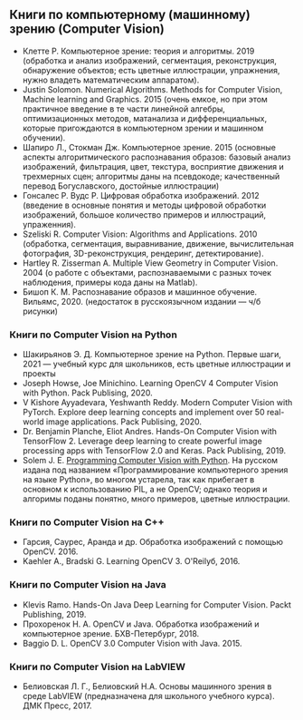 ## Книги по компьютерному (машинному) зрению (Computer Vision)
- Клетте Р. Компьютерное зрение: теория и алгоритмы. 2019 (обработка и анализ изображений, сегментация, реконструкция, обнаружение объектов; есть цветные иллюстрации, упражнения, нужно владеть математическим аппаратом).
- Justin Solomon. Numerical Algorithms. Methods for Computer Vision, Machine learning and Graphics. 2015 (очень емкое, но при этом практичное введение в те части линейной алгебры, оптимизационных методов, матанализа и дифференциальных, которые пригождаются в компьютерном зрении и машинном обучении).
- Шапиро Л., Стокман Дж. Компьютерное зрение. 2015 (основные аспекты алгоритмического распознавания образов: базовый анализ изображений, фильтрация, цвет, текстура, восприятие движения и трехмерных сцен; алгоритмы даны на псевдокоде; качественный перевод Богуславского, достойные иллюстрации)
- Гонсалес Р. Вудс Р. Цифровая обработка изображений. 2012 (введение в основные понятия и методы цифровой обработки изображений, большое количество примеров и иллюстраций, упраженния).
- Szeliski R. Computer Vision: Algorithms and Applications. 2010 (обработка, сегментация, выравнивание, движение, вычислительная фотография, 3D-реконструкция, рендеринг, детектирование).
- Hartley R. Zisserman A. Multiple View Geometry in Computer Vision. 2004 (о работе с объектами, распознаваемыми с разных точек наблюдения, примеры кода даны на Matlab).
- Бишоп К. М. Распознавание образов и машинное обучение. Вильямс, 2020. (недостаток в русскоязычном издании — ч/б рисунки)


### Книги по Computer Vision на Python
- Шакирьянов Э. Д. Компьютерное зрение на Python. Первые шаги, 2021 — учебный курс для школьников, есть цветные иллюстрации и проекты
- Joseph Howse, Joe Minichino. Learning OpenCV 4 Computer Vision with Python. Pack Publising, 2020.
- V Kishore Ayyadevara, Yeshwanth Reddy. Modern Computer Vision with PyTorch. Explore deep learning concepts and implement over 50 real-world image applications.  Pack Publising, 2020.
- Dr. Benjamin Planche, Eliot Andres. Hands-On Computer Vision with TensorFlow 2. Leverage deep learning to create powerful image processing apps with TensorFlow 2.0 and Keras.  Pack Publising, 2019. 
- Solem J. E. [Programming Computer Vision with Python](http://programmingcomputervision.com/). На русском издана под названием «Программирование компьютерного зрения на языке Python», во многом устарела, так как прибегает в основном к использованию PIL, а не OpenCV; однако теория и алгоримы поданы понятно, много примеров, цветные иллюстрации.


### Книги по Computer Vision на C++
- Гарсия, Саурес, Аранда и др. Обработка изображений с помощью OpenCV. 2016. 
- Kaehler A., Bradski G. Learning OpenCV 3. O'Reilyб, 2016. 


### Книги по Computer Vision на Java
- Klevis Ramo. Hands-On Java Deep Learning for Computer Vision. Packt Publishing, 2019. 
- Прохоренок Н. А. OpenCV и Java. Обработка изображений и компьютерное зрение. БХВ-Петербург, 2018. 
- Baggio D. L. OpenCV 3.0 Computer Vision with Java. 2015. 


### Книги по Computer Vision на LabVIEW
- Белиовская Л. Г.,  Белиовский Н.А. Основы машинного зрения в среде LabVIEW (предназначена для школьного учебного курса). ДМК Пресс, 2017.
